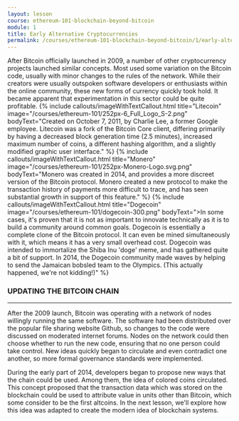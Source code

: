 ```yaml
---
layout: lesson
course: ethereum-101-blockchain-beyond-bitcoin
module: 1
title: Early Alternative Cryptocurrencies
permalink: /courses/ethereum-101-blockchain-beyond-bitcoin/1/early-alternative-cryptocurrencies
---
```


<span class="openingParagraph">
After Bitcoin officially launched in 2009, a number of other cryptocurrency projects launched similar concepts. Most used some variation on the Bitcoin code, usually with minor changes to the rules of the network. While their creators were usually outspoken software developers or enthusiasts within the online community, these new forms of currency quickly took hold. It became apparent that experimentation in this sector could be quite profitable. </span>
{% include callouts/imageWithTextCallout.html 
    title="Litecoin"
    image="/courses/ethereum-101/252px-6_Full_Logo_S-2.png"
    bodyText="Created on October 7, 2011, by Charlie Lee, a former Google employee. Litecoin was a fork of the Bitcoin Core client, differing primarily by having a decreased block generation time (2.5 minutes), increased maximum number of coins, a different hashing algorithm, and a slightly modified graphic user interface."
%}
{% include callouts/imageWithTextCallout.html 
    title="Monero"
    image="/courses/ethereum-101/252px-Monero-Logo.svg.png"
    bodyText="Monero was created in 2014, and provides a more discreet version of the Bitcoin protocol. Monero created a new protocol to make the transaction history of payments more difficult to trace, and has seen substantial growth in support of this feature."
%}
{% include callouts/imageWithTextCallout.html 
    title="Dogecoin"
    image="/courses/ethereum-101/dogecoin-300.png"
    bodyText=">In some cases, it's proven that it is not as important to innovate technically as it is to build a community around common goals. Dogecoin is essentially a complete clone of the Bitcoin protocol. It can even be mined simultaneously with it, which means it has a very small overhead cost.
Dogecoin was intended to immortalize the Shiba Inu 'doge' meme, and has gathered quite a bit of support. In 2014, the Dogecoin community made waves by helping to send the Jamaican bobsled team to the Olympics. (This actually happened, we're not kidding!)"
%}


</div>


<h3>UPDATING THE BITCOIN CHAIN</h3>

<hr />

<span style="font-weight: 400;">After the 2009 launch, Bitcoin was operating with a network of nodes willingly running the same software. The software had been distributed over the popular file sharing website Github, so changes to the code were discussed on moderated internet forums. Nodes on the network could then choose whether to run the new code, ensuring that no one person could take control. New ideas quickly began to circulate and even contradict one another, so more formal governance standards were implemented.</span>

<span style="font-weight: 400;">During the early part of 2014, developers began to propose new ways that the chain could be used. Among them, the idea of colored coins circulated. This concept proposed that the transaction data which was stored on the blockchain could be used to attribute value in units other than Bitcoin, which some consider to be the first altcoins. In the next lesson, we'll explore how this idea was adapted to create the modern idea of blockchain systems.</span>
